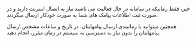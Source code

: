 <p>خیر، فقط زمانیکه در سامانه در حال فعالیت می باشید نیاز به اتصال اینترنت دارید و در صورت ثبت اطلاعات پیامک های شما به صورت خودکار ارسال میگردند.</p><p>همچنین میتوانید با زمانبندی ارسال پیامهایتان، در تاریخ و ساعات مشخص ارسال پیامهایتان را بدون نیاز به دسترسی به سیستم در زمان مقرر، انجام دهید.</p>